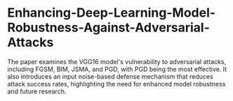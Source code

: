 # Enhancing-Deep-Learning-Model-Robustness-Against-Adversarial-Attacks
The paper examines the VGG16 model's vulnerability to adversarial attacks, including FGSM, BIM, JSMA, and PGD, with PGD being the most effective. It also introduces an input noise-based defense mechanism that reduces attack success rates, highlighting the need for enhanced model robustness and future research.

